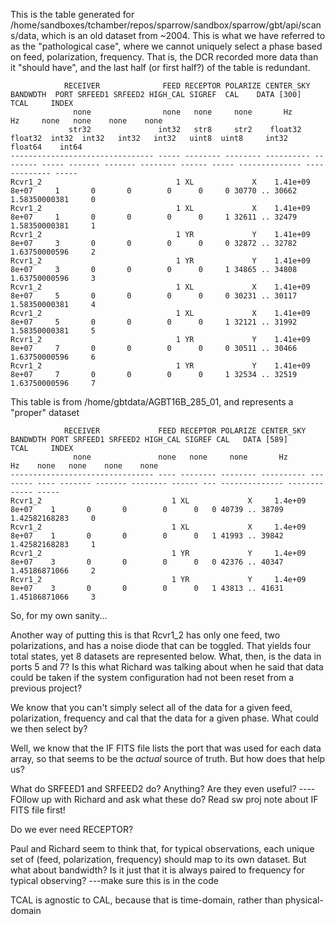 This is the table generated for /home/sandboxes/tchamber/repos/sparrow/sandbox/sparrow/gbt/api/scans/data, which is an old dataset from ~2004.
This is what we have referred to as the "pathological case", where we cannot uniquely select a phase based on feed, polarization, frequency.
That is, the DCR recorded more data than it "should have", and the last half (or first half?) of the table is redundant.

                RECEIVER              FEED RECEPTOR POLARIZE CENTER_SKY BANDWDTH  PORT SRFEED1 SRFEED2 HIGH_CAL SIGREF  CAL    DATA [300]        TCAL     INDEX
                  none                none   none     none       Hz        Hz     none   none    none    none
                 str32               int32   str8     str2    float32   float32  int32  int32   int32   int32   uint8  uint8     int32         float64    int64
    -------------------------------- ----- -------- -------- ---------- -------- ----- ------- ------- -------- ------ ----- -------------- ------------- -----
    Rcvr1_2                              1 XL             X    1.41e+09    8e+07     1       0       0        0      0     0 30770 .. 30662 1.58350000381     0
    Rcvr1_2                              1 XL             X    1.41e+09    8e+07     1       0       0        0      0     1 32611 .. 32479 1.58350000381     1
    Rcvr1_2                              1 YR             Y    1.41e+09    8e+07     3       0       0        0      0     0 32872 .. 32782 1.63750000596     2
    Rcvr1_2                              1 YR             Y    1.41e+09    8e+07     3       0       0        0      0     1 34865 .. 34808 1.63750000596     3
    Rcvr1_2                              1 XL             X    1.41e+09    8e+07     5       0       0        0      0     0 30231 .. 30117 1.58350000381     4
    Rcvr1_2                              1 XL             X    1.41e+09    8e+07     5       0       0        0      0     1 32121 .. 31992 1.58350000381     5
    Rcvr1_2                              1 YR             Y    1.41e+09    8e+07     7       0       0        0      0     0 30511 .. 30466 1.63750000596     6
    Rcvr1_2                              1 YR             Y    1.41e+09    8e+07     7       0       0        0      0     1 32534 .. 32519 1.63750000596     7


This table is from /home/gbtdata/AGBT16B_285_01, and represents a "proper" dataset

                RECEIVER             FEED RECEPTOR POLARIZE CENTER_SKY BANDWDTH PORT SRFEED1 SRFEED2 HIGH_CAL SIGREF CAL   DATA [589]        TCAL     INDEX
                  none               none   none     none       Hz        Hz    none   none    none    none
    -------------------------------- ---- -------- -------- ---------- -------- ---- ------- ------- -------- ------ --- -------------- ------------- -----
    Rcvr1_2                             1 XL             X     1.4e+09    8e+07    1       0       0        0      0   0 40739 .. 38709 1.42582168283     0
    Rcvr1_2                             1 XL             X     1.4e+09    8e+07    1       0       0        0      0   1 41993 .. 39842 1.42582168283     1
    Rcvr1_2                             1 YR             Y     1.4e+09    8e+07    3       0       0        0      0   0 42376 .. 40347 1.45186871066     2
    Rcvr1_2                             1 YR             Y     1.4e+09    8e+07    3       0       0        0      0   1 43813 .. 41631 1.45186871066     3


So, for my own sanity...

Another way of putting this is that Rcvr1_2 has only one feed, two polarizations, and has a noise diode that can be toggled. That yields four total states, yet 8
datasets are represented below. What, then, is the data in ports 5 and 7? Is this what Richard was talking about when he said that data could be taken if the system configuration
had not been reset from a previous project?

We know that you can't simply select all of the data for a given feed, polarization, frequency and cal that the data for a given phase. What could we then select by?

Well, we know that the IF FITS file lists the port that was used for each data array, so that seems to be the _actual_ source of truth. But how does that help us?

What do SRFEED1 and SRFEED2 do? Anything? Are they even useful?
----FOllow up with Richard and ask what these do? Read sw proj note about IF FITS file first!

Do we ever need RECEPTOR?

Paul and Richard seem to think that, for typical observations, each unique set of (feed, polarization, frequency) should map to its own dataset.
But what about bandwidth? Is it just that it is always paired to frequency for typical observing?
---make sure this is in the code

TCAL is agnostic to CAL, because that is time-domain, rather than physical-domain
